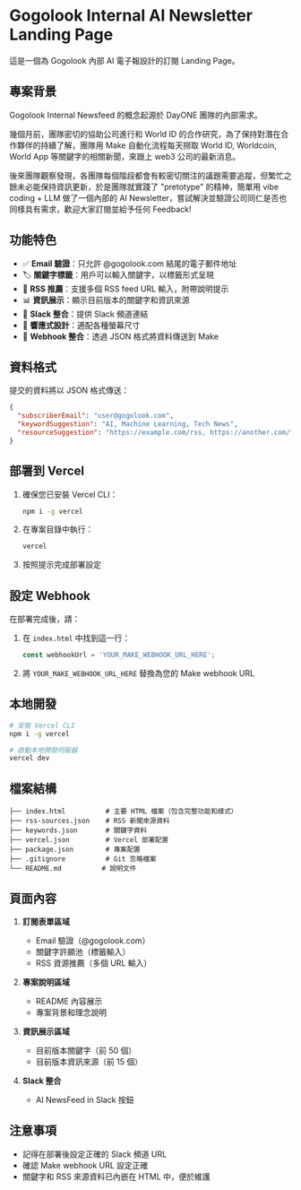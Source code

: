 # Gogolook Internal AI Newsletter Landing Page

這是一個為 Gogolook 內部 AI 電子報設計的訂閱 Landing Page。

## 專案背景

Gogolook Internal Newsfeed 的概念起源於 DayONE 團隊的內部需求。

幾個月前，團隊密切的協助公司進行和 World ID 的合作研究，為了保持對潛在合作夥伴的持續了解，團隊用 Make 自動化流程每天撈取 World ID, Worldcoin, World App 等關鍵字的相關新聞，來跟上 web3 公司的最新消息。

後來團隊觀察發現，各團隊每個階段都會有較密切關注的議題需要追蹤，但繁忙之餘未必能保持資訊更新，於是團隊就實踐了 "pretotype" 的精神，簡單用 vibe coding + LLM 做了一個內部的 AI Newsletter，嘗試解決並驗證公司同仁是否也同樣具有需求，歡迎大家訂閱並給予任何 Feedback!

## 功能特色

- ✅ **Email 驗證**：只允許 @gogolook.com 結尾的電子郵件地址
- 🏷️ **關鍵字標籤**：用戶可以輸入關鍵字，以標籤形式呈現
- 📡 **RSS 推薦**：支援多個 RSS feed URL 輸入，附帶說明提示
- 📊 **資訊展示**：顯示目前版本的關鍵字和資訊來源
- 💬 **Slack 整合**：提供 Slack 頻道連結
- 🎨 **響應式設計**：適配各種螢幕尺寸
- 🚀 **Webhook 整合**：透過 JSON 格式將資料傳送到 Make

## 資料格式

提交的資料將以 JSON 格式傳送：
```json
{
  "subscriberEmail": "user@gogolook.com",
  "keywordSuggestion": "AI, Machine Learning, Tech News",
  "resourceSuggestion": "https://example.com/rss, https://another.com/feed"
}
```

## 部署到 Vercel

1. 確保您已安裝 Vercel CLI：
   ```bash
   npm i -g vercel
   ```

2. 在專案目錄中執行：
   ```bash
   vercel
   ```

3. 按照提示完成部署設定

## 設定 Webhook

在部署完成後，請：

1. 在 `index.html` 中找到這一行：
   ```javascript
   const webhookUrl = 'YOUR_MAKE_WEBHOOK_URL_HERE';
   ```

2. 將 `YOUR_MAKE_WEBHOOK_URL_HERE` 替換為您的 Make webhook URL

## 本地開發

```bash
# 安裝 Vercel CLI
npm i -g vercel

# 啟動本地開發伺服器
vercel dev
```

## 檔案結構

```
├── index.html          # 主要 HTML 檔案（包含完整功能和樣式）
├── rss-sources.json    # RSS 新聞來源資料
├── keywords.json       # 關鍵字資料
├── vercel.json         # Vercel 部署配置
├── package.json        # 專案配置
├── .gitignore          # Git 忽略檔案
└── README.md          # 說明文件
```

## 頁面內容

1. **訂閱表單區域**
   - Email 驗證（@gogolook.com）
   - 關鍵字許願池（標籤輸入）
   - RSS 資源推薦（多個 URL 輸入）

2. **專案說明區域**
   - README 內容展示
   - 專案背景和理念說明

3. **資訊展示區域**
   - 目前版本關鍵字（前 50 個）
   - 目前版本資訊來源（前 15 個）

4. **Slack 整合**
   - AI NewsFeed in Slack 按鈕

## 注意事項

- 記得在部署後設定正確的 Slack 頻道 URL
- 確認 Make webhook URL 設定正確
- 關鍵字和 RSS 來源資料已內嵌在 HTML 中，便於維護